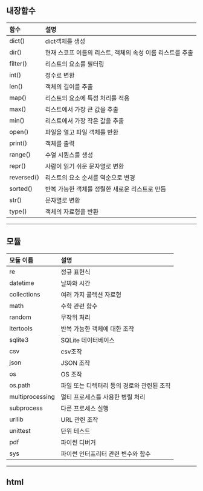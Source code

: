 ## 내장함수
|함수|설명|
|:---|:---|
|dict()|dict객체를 생성|
|dir()|현재 스코프 이름의 리스트, 객체의 속성 이름 리스트를 추출|
|filter()|리스트의 요소를 필터링|
|int()|정수로 변환|
|len()|객체의 길이를 추출|
|map()|리스트의 요소에 특정 처리를 적용|
|max()|리스트에서 가장 큰 값을 추출|
|min()|리스트에서 가장 작은 값을 추출|
|open()|파일을 열고 파일 객체를 반환|
|print()|객체를 출력|
|range()|수열 시퀀스를 생성|
|repr()|사람이 읽기 쉬운 문자열로 변환|
|reversed()|리스트의 요소 순서를 역순으로 변경|
|sorted()|반복 가능한 객체를 정렬한 새로운 리스트로 만듬|
|str()|문자열로 변환|
|type()|객체의 자료형을 반환|
---
## 모듈
|모듈 이름|설명|
|:---|:---|
|re|정규 표현식|
|datetime|날짜와 시간|
|collections|여러 가지 콜렉션 자료형|
|math|수학 관련 함수|
|random|무작위 처리|
|itertools|반복 가능한 객체에 대한 조작|
|sqlite3|SQLite 데이터베이스|
|csv|csv조작|
|json|JSON 조작|
|os|OS 조작|
|os.path|파일 또는 디렉터리 등의 경로와 관련된 조직|
|multiprocessing|멀티 프로세스를 사용한 병렬 처리|
|subprocess|다른 프로세스 실행|
|urllib|URL 관련 조작|
|unittest|단위 테스트|
|pdf|파이썬 디버거|
|sys|파이썬 인터프리터 관련 변수와 함수|
---
## html
